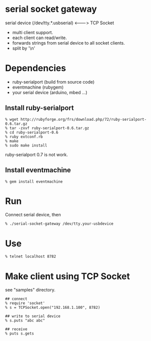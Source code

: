 serial socket gateway
====================
serial device (/dev/tty.*.usbserial) <---> TCP Socket

* multi client support.
* each client can read/write.
* forwards strings from serial device to all socket clients.
* split by '\n'

Dependencies
============
* ruby-serialport (build from source code)
* eventmachine (rubygem)
* your serial device (arduino, mbed ...)


Install ruby-serialport
-----------------------

    % wget http://rubyforge.org/frs/download.php/72/ruby-serialport-0.6.tar.gz
    % tar -zxvf ruby-serialport-0.6.tar.gz
    % cd ruby-serialport-0.6
    % ruby extconf.rb
    % make
    % sudo make install

ruby-serialport 0.7 is not work.


Install eventmachine
--------------------

    % gem install eventmachine


Run
===

Connect serial device, then

    % ./serial-socket-gateway /dev/tty.your-usbdevice


Use
===

    % telnet localhost 8782


Make client using TCP Socket
============================
see "samples" directory.

    ## connect
    % require 'socket'
    % s = TCPSocket.open("192.168.1.100", 8782)

    ## write to serial device
    % s.puts "abc abc"

    ## receive
    % puts s.gets
 
